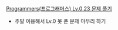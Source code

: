 [Programmers(프로그래머스) Lv.0 23 문제 풀기](https://github.com/gata96/TIL/blob/master/MySQL/Img/feb17.png)
- 주말 이용해서 Lv.0 못 푼 문제 마무리 하기
